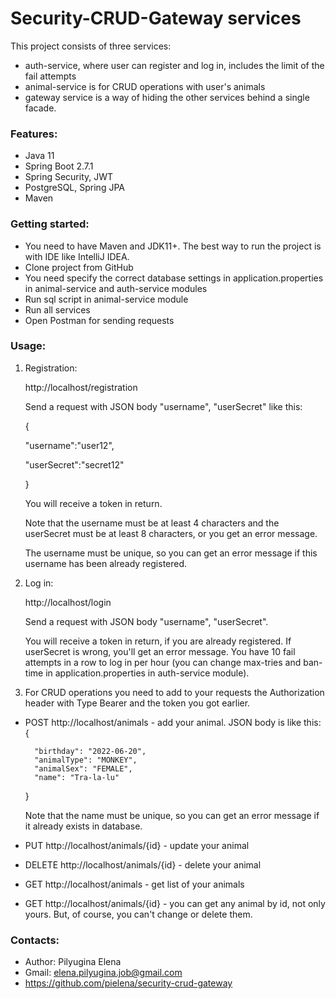 # Security-CRUD-Gateway services

This project consists of three services:

- auth-service, where user can register and log in, includes the limit of the fail attempts
- animal-service is for CRUD operations with user's animals
- gateway service is a way of hiding the other services behind a single facade.

### Features:

- Java 11
- Spring Boot 2.7.1
- Spring Security, JWT
- PostgreSQL, Spring JPA
- Maven

### Getting started:

- You need to have Maven and JDK11+. The best way to run the project is with IDE like IntelliJ IDEA.
- Clone project from GitHub
- You need specify the correct database settings in application.properties in animal-service and auth-service modules
- Run sql script in animal-service module
- Run all services
- Open Postman for sending requests

### Usage:

1. Registration:

   http://localhost/registration
    
    Send a request with JSON body "username", "userSecret" like this:

   {

   "username":"user12",

   "userSecret":"secret12"

   }

   You will receive a token in return.

    Note that the username must be at least 4 characters and the userSecret must be at least 8 characters, or you get an error message.

    The username must be unique, so you can get an error message if this username has been already registered.
    

2. Log in: 

    http://localhost/login
   
    Send a request with JSON body "username", "userSecret". 
    
    You will receive a token in return, if you are already registered. 
    If userSecret is wrong, you'll get an error message. You have 10 fail attempts in a row to log in per hour (you can change max-tries and ban-time in application.properties in auth-service module).


3. For CRUD operations you need to add to your requests the Authorization header with Type Bearer and the token you got earlier.



- POST http://localhost/animals - add your animal. JSON body is like this:
  {

        "birthday": "2022-06-20",
        "animalType": "MONKEY",
        "animalSex": "FEMALE",
        "name": "Tra-la-lu"
  }
 
   Note that the name must be unique, so you can get an error message if it already exists in database.

- PUT http://localhost/animals/{id} - update your animal
- DELETE http://localhost/animals/{id} - delete your animal
- GET http://localhost/animals - get list of your animals
- GET http://localhost/animals/{id} - you can get any animal by id, not only yours. But, of course, you can't change or delete them.

### Contacts: 

- Author: Pilyugina Elena
- Gmail: elena.pilyugina.job@gmail.com
- https://github.com/pielena/security-crud-gateway





